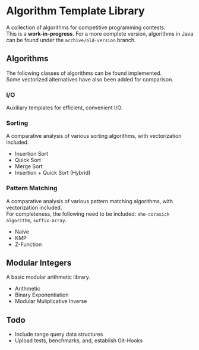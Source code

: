 # Algorithm Template Library
A collection of algorithms for competitive programming contests.  
This is a **work-in-progress**. For a more complete version, algorithms in Java can be found under the `archive/old-version` branch.

## Algorithms
The following classes of algorithms can be found implemented.  
Some vectorized alternatives have also been added for comparison.

### I/O
Auxiliary templates for efficient, convenient I/O.

### Sorting
A comparative analysis of various sorting algorithms, with vectorization included.  
- Insertion Sort
- Quick Sort
- Merge Sort
- Insertion + Quick Sort (Hybrid)

### Pattern Matching
A comparative analysis of various pattern matching algorithms, with vectorization included.  
For completeness, the following need to be included: `aho-corasick algorithm`, `suffix-array`.
- Naive
- KMP
- Z-Function

## Modular Integers
A basic modular arithmetic library.
- Arithmetic
- Binary Exponentiation
- Modular Muliplicative Inverse

## Todo
- Include range query data structures
- Upload tests, benchmarks, and, establish Git-Hooks
